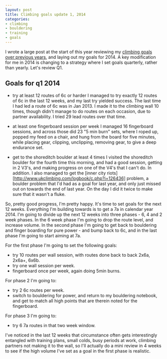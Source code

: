 ```yaml
---
layout: post
title: Climbing goals update 1, 2014
categories: 
- climbing
- bouldering 
- training
- goals
---
```


I wrote a large post at the start of this year reviewing my [climbing goals over previous years](http://partiallyattended.com/2014/01/18/climbing-review-2013-goals-2014/), and 
laying out my goals for 2014. A key modification for me in 2014 is changing to a strategy where I set goals quarterly, rather than yearly. Let's review Q1. 

## Goals for q1 2014  
- try at least 12 routes of 6c or harder
    I managed to try exactly 12 routes of 6c in the last 12 weeks, and my last try yielded success. The last time I had led a route of 6c was in Jan 2013. I made it to the climbing wall 10 times, though didn't manage to do routes on each occasion, due to partner availability. I tried 29 lead routes over that time. 

- at least one fingerboard session per week
    I managed 16 fingerboard sessions, and across those did 23 "5 min burn" sets, where I roped up, popped my feed on a chair, and hung from the board for five minutes, while placing gear, clipping, unclipping, removing gear, to give a deep endurance set. 

- get to the shoreditch boulder at least 4 times
   I visited the shoreditch boulder for the fourth time this morning, and had a good session, getting in 2 V3's, and making progress on one of the V4's that I can't do. In addition. I also managed to get the [inner city riots][http://www.ukclimbing.com/logbook/c.php?i=126436] problem, a boulder problem that I'd had as a goal for last year, and only just missed out on towards the end of last year. On the day I did it twice to make sure that it wasn't a fluke. 

So, pretty good progress, I'm pretty happy. It's time to set goals for the next 12 weeks. Everything I'm building towards is to get a 7a in calendar year 2014. I'm going to divide up the next 12 weeks into three phases - 6, 4 and 2 week phases. In the 6 week phase I'm going to drop the route level, and increase volume. In the second phase I'm going to get back to bouldering and finger boarding for pure power - and bump back to 6c, and in the last phase I'm going to start aiming at 7a. 

For the first phase I'm going to set the following goals:  
- try 10 routes per wall session, with routes done back to back 2x6a, 2x6a+, 6x6b. 
- try one wall session per week. 
- fingerboard once per week, again doing 5min burns. 

For phase 2 I'm going to:  
- try 2 6c routes per week.  
- switch to bouldering for power, and return to my bouldering notebook, and get to match all high points that are therein noted for the fingerboard.  

For phase 3 I'm going to:
- try 6 7a routes in that two week window. 

I've noticed in the last 12 weeks that circumstance often gets interestingly entangled with training plans, small colds, busy periods at work, climbing partners not making it to the wall, so I'll actually do a mini review in 4 weeks to see if the high volume I've set as a goal in the first phase is realistic. 
